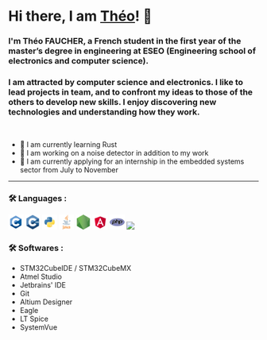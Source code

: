 # Hi there, I am [Théo](https://www.linkedin.com/in/th%C3%A9o-faucher/?locale=en_US)! 👋

### I'm Théo FAUCHER, a French student in the first year of the master’s degree in engineering at ESEO (Engineering school of electronics and computer science). 

### I am attracted by computer science and electronics. I like to lead projects in team, and to confront my ideas to those of the others to develop new skills. I enjoy discovering new technologies and understanding how they work.

<br/>

- 🌱 I am currently learning Rust
- 🔨 I am working on a noise detector in addition to my work
- 👯 I am currently applying for an internship in the embedded systems sector from July to November 

---

### 🛠 Languages :
<code><img height="30" src="https://raw.githubusercontent.com/github/explore/main/topics/c/c.png"/></code>
<code><img height="30" src="https://raw.githubusercontent.com/github/explore/main/topics/cpp/cpp.png"/></code>
<code><img height="30" src="https://raw.githubusercontent.com/github/explore/main/topics/python/python.png"/></code>
<code><img height="30" src="https://raw.githubusercontent.com/github/explore/main/topics/java/java.png"/></code>
<code><img height="30" src="https://raw.githubusercontent.com/github/explore/main/topics/nodejs/nodejs.png"/></code>
<code><img height="30" src="https://raw.githubusercontent.com/github/explore/main/topics/angular/angular.png"/></code>
<code><img height="30" src="https://raw.githubusercontent.com/github/explore/main/topics/php/php.png"/></code>
<code><img height="30" src="https://avatars.githubusercontent.com/u/10872782"/></code>


### 🛠 Softwares :
- STM32CubeIDE / STM32CubeMX
- Atmel Studio
- Jetbrains' IDE
- Git
- Altium Designer
- Eagle
- LT Spice
- SystemVue 
